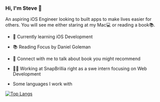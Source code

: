 ### Hi, I'm Steve 👋
An aspiring iOS Engineer looking to built apps to make lives easier for others. You will see me either staring at my Mac💻 or reading a book📚.

- 🧠 Currently learning iOS Development
- 📚 Reading Focus by Daniel Goleman
- 💬 Connect with me to talk about book you might recommend
- 🧑‍💼 Working at SnapBrillia right as a swe intern focusing on Web Development

- Some languages I work with

[![Top Langs](https://github-readme-stats.vercel.app/api/top-langs/?username=steveshi0&layout=compact)](https://github.com/anuraghazra/github-readme-stats)
